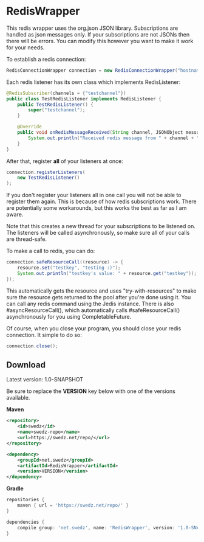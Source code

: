 # RedisWrapper

This redis wrapper uses the org.json JSON library. Subscriptions are handled as json messages only. If your subscriptions are not JSONs then there will be errors. You can modify this however you want to make it work for your needs.

To establish a redis connection:
```java
RedisConnectionWrapper connection = new RedisConnectionWrapper("hostname", 6379, "password", 10 * 1000);
```

Each redis listener has its own class which implements RedisListener:
```java
@RedisSubscriber(channels = {"testchannel"})
public class TestRedisListener implements RedisListener {
	public TestRedisListener() {
		super("testchannel");
	}

	@Override
	public void onRedisMessageReceived(String channel, JSONObject message) {
		System.out.println("Received redis message from " + channel + ": " + message.toString());
	}
}
```

After that, register **all** of your listeners at once:
```java
connection.registerListeners(
	new TestRedisListener()
);
```
If you don't register your listeners all in one call you will not be able to register them again. This is because of how redis subscriptions work. There are potentially some workarounds, but this works the best as far as I am aware.

Note that this creates a new thread for your subscriptions to be listened on. The listeners will be called asynchronously, so make sure all of your calls are thread-safe.

To make a call to redis, you can do:
```java
connection.safeResourceCall((resource) -> {
	resource.set("testkey", "testing :)");
	System.out.println("testkey's value: " + resource.get("testkey"));
});
```
This automatically gets the resource and uses "try-with-resources" to make sure the resource gets returned to the pool after you're done using it. You can call any redis command using the Jedis instance. There is also #asyncResourceCall(), which automatically calls #safeResourceCall() asynchronously for you using CompletableFuture.

Of course, when you close your program, you should close your redis connection. It simple to do so:
```java
connection.close();
```

## Download

Latest version: 1.0-SNAPSHOT

Be sure to replace the **VERSION** key below with one of the versions available.

**Maven**

```xml
<repository>
    <id>swedz</id>
    <name>swedz-repo</name>
    <url>https://swedz.net/repo/</url>
</repository>
```

```xml
<dependency>
    <groupId>net.swedz</groupId>
    <artifactId>RedisWrapper</artifactId>
    <version>VERSION</version>
</dependency>
```

**Gradle**

```groovy
repositories {
    maven { url = 'https://swedz.net/repo/' }
}
```

```groovy
dependencies {
    compile group: 'net.swedz', name: 'RedisWrapper', version: '1.0-SNAPSHOT'
}
```